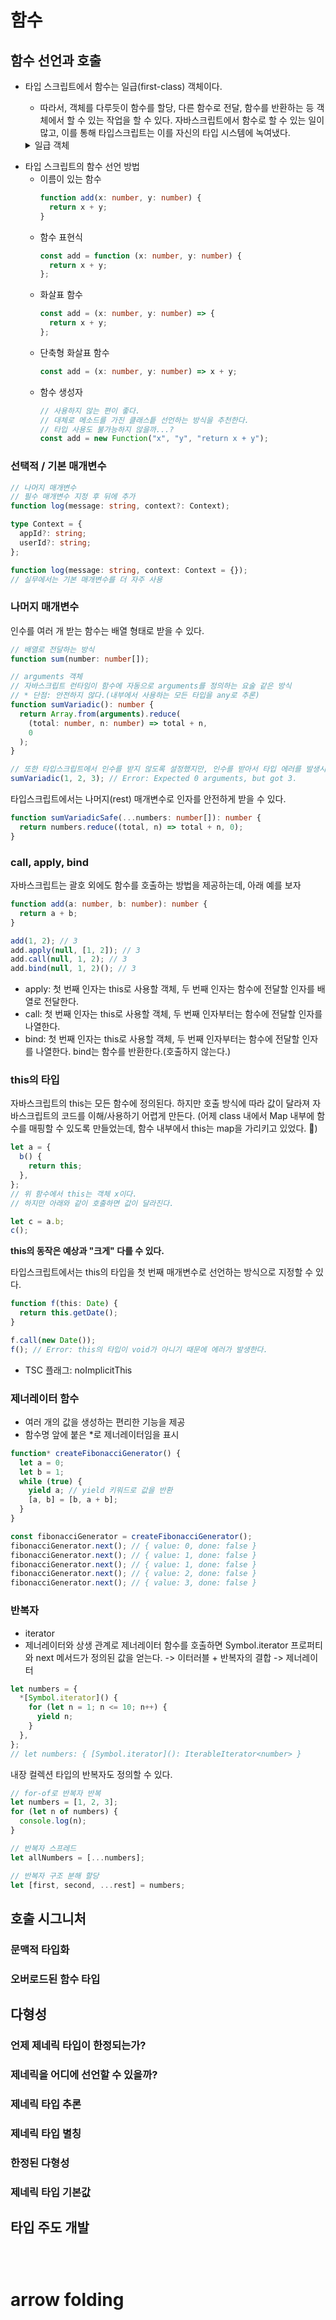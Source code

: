 # 함수

## 함수 선언과 호출

- 타입 스크립트에서 함수는 일급(first-class) 객체이다.

  - 따라서, 객체를 다루듯이 함수를 할당, 다른 함수로 전달, 함수를 반환하는 등 객체에서 할 수 있는 작업을 할 수 있다. 자바스크립트에서 함수로 할 수 있는 일이 많고, 이를 통해 타입스크립트는 이를 자신의 타입 시스템에 녹여냈다.

  <details>
  <summary>일급 객체</summary>

  - 컴퓨터 프로그래밍 언어 디자인에서, 일급 객체(영어: first-class object)란 다른 객체들에 일반적으로 적용 가능한 연산을 모두 지원하는 객체를 가리킨다. 보통 함수에 인자로 넘기기, 수정하기, 변수에 대입하기와 같은 연산을 지원할 때 일급 객체라고 한다. ref. 위키백과
  - 일급 객체는 아래와 같은 특성을 가진다.

    - 변수에 할당할 수 있다.
    - 함수의 인자로 넘겨질 수 있다.
    - 함수의 반환 값이 될 수 있다.
    - 동적으로 생성이 가능하다.
      https://stackoverflow.com/questions/245192/what-are-first-class-objects

    ```
    Regarding objects that are not first-class in TypeScript, one could argue that certain language
    constructs, such as control structures (e.g., if, while, for) or operators (e.g., +, -, *, /) are not
    first-class objects since they cannot be assigned to variables, passed as parameters, or returned as
    values from functions stackoverflow.com. However, these constructs are generally considered part of the
    language syntax rather than objects.

    In summary, TypeScript treats functions as first-class objects, allowing them to be used in the same way
    as other variables in the language. Certain language constructs, such as control structures and operators,
    are not considered first-class objects, but this is because they are part of the language syntax rather
    than actual objects.
    ```

 </details>

- 타입 스크립트의 함수 선언 방법
  - 이름이 있는 함수
    ```typescript
    function add(x: number, y: number) {
      return x + y;
    }
    ```
  - 함수 표현식
    ```typescript
    const add = function (x: number, y: number) {
      return x + y;
    };
    ```
  - 화살표 함수
    ```typescript
    const add = (x: number, y: number) => {
      return x + y;
    };
    ```
  - 단축형 화살표 함수
    ```typescript
    const add = (x: number, y: number) => x + y;
    ```
  - 함수 생성자
    ```typescript
    // 사용하지 않는 편이 좋다.
    // 대체로 메소드를 가진 클래스틑 선언하는 방식을 추천한다.
    // 타입 사용도 불가능하지 않을까...?
    const add = new Function("x", "y", "return x + y");
    ```

### 선택적 / 기본 매개변수

```typescript
// 나머지 매개변수
// 필수 매개변수 지정 후 뒤에 추가
function log(message: string, context?: Context);

type Context = {
  appId?: string;
  userId?: string;
};

function log(message: string, context: Context = {});
// 실무에서는 기본 매개변수를 더 자주 사용
```

### 나머지 매개변수

인수를 여러 개 받는 함수는 배열 형태로 받을 수 있다.

```typescript
// 배열로 전달하는 방식
function sum(number: number[]);

// arguments 객체
// 자바스크립트 런타임이 함수에 자동으로 arguments를 정의하는 요술 같은 방식
// * 단점: 안전하지 않다.(내부에서 사용하는 모든 타입을 any로 추론)
function sumVariadic(): number {
  return Array.from(arguments).reduce(
    (total: number, n: number) => total + n,
    0
  );
}

// 또한 타입스크립트에서 인수를 받지 않도록 설정했지만, 인수를 받아서 타입 에러를 발생시킨다.
sumVariadic(1, 2, 3); // Error: Expected 0 arguments, but got 3.
```

타입스크립트에서는 나머지(rest) 매개변수로 인자를 안전하게 받을 수 있다.

```typescript
function sumVariadicSafe(...numbers: number[]): number {
  return numbers.reduce((total, n) => total + n, 0);
}
```

### call, apply, bind

자바스크립트는 괄호 외에도 함수를 호출하는 방법을 제공하는데, 아래 예를 보자

```typescript
function add(a: number, b: number): number {
  return a + b;
}

add(1, 2); // 3
add.apply(null, [1, 2]); // 3
add.call(null, 1, 2); // 3
add.bind(null, 1, 2)(); // 3
```

- apply: 첫 번째 인자는 this로 사용할 객체, 두 번째 인자는 함수에 전달할 인자를 배열로 전달한다.
- call: 첫 번째 인자는 this로 사용할 객체, 두 번째 인자부터는 함수에 전달할 인자를 나열한다.
- bind: 첫 번째 인자는 this로 사용할 객체, 두 번째 인자부터는 함수에 전달할 인자를 나열한다. bind는 함수를 반환한다.(호출하지 않는다.)

### this의 타입

자바스크립트의 this는 모든 함수에 정의된다.
하지만 호출 방식에 따라 값이 달라져 자바스크립트의 코드를 이해/사용하기 어렵게 만든다.
(어제 class 내에서 Map 내부에 함수를 매핑할 수 있도록 만들었는데, 함수 내부에서 this는 map을 가리키고 있었다. 🤯)

```typescript
let a = {
  b() {
    return this;
  },
};
// 위 함수에서 this는 객체 x이다.
// 하지만 아래와 같이 호출하면 값이 달라진다.

let c = a.b;
c();
```

**this의 동작은 예상과 "크게" 다를 수 있다.**

타입스크립트에서는 this의 타입을 첫 번째 매개변수로 선언하는 방식으로 지정할 수 있다.

```typescript
function f(this: Date) {
  return this.getDate();
}

f.call(new Date());
f(); // Error: this의 타입이 void가 아니기 때문에 에러가 발생한다.
```

- TSC 플래그: noImplicitThis

### 제너레이터 함수

- 여러 개의 값을 생성하는 편리한 기능을 제공
- 함수명 앞에 붙은 \*로 제너레이터임을 표시

```typescript
function* createFibonacciGenerator() {
  let a = 0;
  let b = 1;
  while (true) {
    yield a; // yield 키워드로 값을 반환
    [a, b] = [b, a + b];
  }
}

const fibonacciGenerator = createFibonacciGenerator();
fibonacciGenerator.next(); // { value: 0, done: false }
fibonacciGenerator.next(); // { value: 1, done: false }
fibonacciGenerator.next(); // { value: 1, done: false }
fibonacciGenerator.next(); // { value: 2, done: false }
fibonacciGenerator.next(); // { value: 3, done: false }
```

### 반복자

- iterator
- 제너레이터와 상생 관계로 제너레이터 함수를 호출하면 Symbol.iterator 프로퍼티와 next 메서드가 정의된 값을 얻는다. -> 이터러블 + 반복자의 결합 -> 제너레이터

```typescript
let numbers = {
  *[Symbol.iterator]() {
    for (let n = 1; n <= 10; n++) {
      yield n;
    }
  },
};
// let numbers: { [Symbol.iterator](): IterableIterator<number> }
```

내장 컬렉션 타입의 반복자도 정의할 수 있다.

```typescript
// for-of로 반복자 반복
let numbers = [1, 2, 3];
for (let n of numbers) {
  console.log(n);
}

// 반복자 스프레드
let allNumbers = [...numbers];

// 반복자 구조 분해 할당
let [first, second, ...rest] = numbers;
```

## 호출 시그니처

### 문맥적 타입화

### 오버로드된 함수 타입

## 다형성

### 언제 제네릭 타입이 한정되는가?

### 제네릭을 어디에 선언할 수 있을까?

### 제네릭 타입 추론

### 제네릭 타입 별칭

### 한정된 다형성

### 제네릭 타입 기본값

## 타입 주도 개발

```

```

```

```

```

```

# arrow folding
